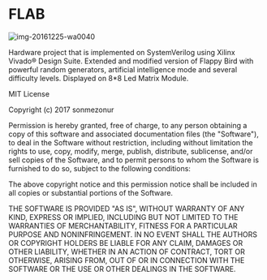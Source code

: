 # FLAB

![img-20161225-wa0040](https://cloud.githubusercontent.com/assets/12400946/22162330/f17b7a40-df56-11e6-8fa3-2927815ce45e.jpg)

Hardware project that is implemented on SystemVerilog using Xilinx Vivado® Design Suite. Extended and modified version of Flappy Bird with powerful random generators, artificial intelligence mode and several difficulty levels. Displayed on 8*8 Led Matrix Module.

MIT License

Copyright (c) 2017 sonmezonur

Permission is hereby granted, free of charge, to any person obtaining a copy
of this software and associated documentation files (the "Software"), to deal
in the Software without restriction, including without limitation the rights
to use, copy, modify, merge, publish, distribute, sublicense, and/or sell
copies of the Software, and to permit persons to whom the Software is
furnished to do so, subject to the following conditions:

The above copyright notice and this permission notice shall be included in all
copies or substantial portions of the Software.

THE SOFTWARE IS PROVIDED "AS IS", WITHOUT WARRANTY OF ANY KIND, EXPRESS OR
IMPLIED, INCLUDING BUT NOT LIMITED TO THE WARRANTIES OF MERCHANTABILITY,
FITNESS FOR A PARTICULAR PURPOSE AND NONINFRINGEMENT. IN NO EVENT SHALL THE
AUTHORS OR COPYRIGHT HOLDERS BE LIABLE FOR ANY CLAIM, DAMAGES OR OTHER
LIABILITY, WHETHER IN AN ACTION OF CONTRACT, TORT OR OTHERWISE, ARISING FROM,
OUT OF OR IN CONNECTION WITH THE SOFTWARE OR THE USE OR OTHER DEALINGS IN THE
SOFTWARE.
